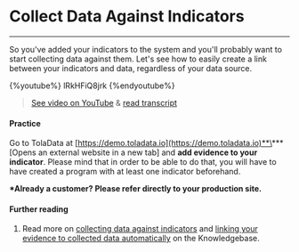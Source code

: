 # Collect Data Against Indicators

---

So you've added your indicators to the system and you'll probably want to start collecting data against them. Let's see how to easily create a link between your indicators and data, regardless of your data source.

{%youtube%} lRkHFiQ8jrk {%endyoutube%}  
> [See video on YouTube](https://www.youtube.com/embed/lRkHFiQ8jrk?rel=0) & [read transcript](https://docs.google.com/document/d/1DCaeMviBwSO5hGSfeh6Y9McPI6D1dzxJyDs5kKa4wug/edit#heading=h.uebbtclg0qh)
 
#### Practice

Go to TolaData at [https://demo.toladata.io](https://demo.toladata.io)**\*** \[Opens an external website in a new tab\] and **add evidence to your indicator**. Please mind that in order to be able to do that, you will have to have created a program with at least one indicator beforehand.  

**\*Already a customer? Please refer directly to your production site.**

#### Further reading 

1. Read more on [collecting data against indicators](https://help.toladata.com/8-indicators/adding-collected-data.html) and [linking your evidence to collected data automatically](https://help.toladata.com/8-indicators/linking-evidence-to-collected-data.html) on the Knowledgebase.

## 



